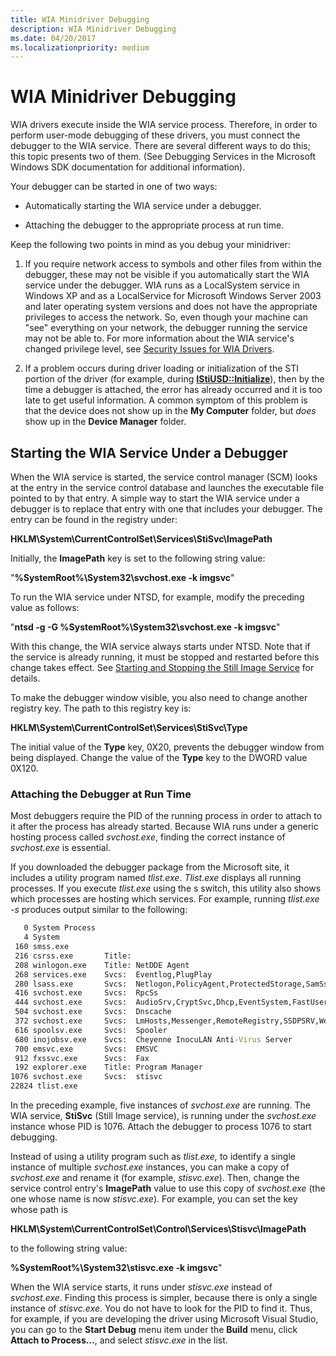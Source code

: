 ```yaml
---
title: WIA Minidriver Debugging
description: WIA Minidriver Debugging
ms.date: 04/20/2017
ms.localizationpriority: medium
---
```


# WIA Minidriver Debugging

WIA drivers execute inside the WIA service process. Therefore, in order to perform user-mode debugging of these drivers, you must connect the debugger to the WIA service. There are several different ways to do this; this topic presents two of them. (See Debugging Services in the Microsoft Windows SDK documentation for additional information).

Your debugger can be started in one of two ways:

- Automatically starting the WIA service under a debugger.

- Attaching the debugger to the appropriate process at run time.

Keep the following two points in mind as you debug your minidriver:

1. If you require network access to symbols and other files from within the debugger, these may not be visible if you automatically start the WIA service under the debugger. WIA runs as a LocalSystem service in Windows XP and as a LocalService for Microsoft Windows Server 2003 and later operating system versions and does not have the appropriate privileges to access the network. So, even though your machine can "see" everything on your network, the debugger running the service may not be able to. For more information about the WIA service's changed privilege level, see [Security Issues for WIA Drivers](security-issues-for-wia-drivers.md).

1. If a problem occurs during driver loading or initialization of the STI portion of the driver (for example, during [**IStiUSD::Initialize**](/windows-hardware/drivers/ddi/stiusd/nf-stiusd-istiusd-initialize)), then by the time a debugger is attached, the error has already occurred and it is too late to get useful information. A common symptom of this problem is that the device does not show up in the **My Computer** folder, but *does* show up in the **Device Manager** folder.

## Starting the WIA Service Under a Debugger

When the WIA service is started, the service control manager (SCM) looks at the entry in the service control database and launches the executable file pointed to by that entry. A simple way to start the WIA service under a debugger is to replace that entry with one that includes your debugger. The entry can be found in the registry under:

**HKLM\\System\\CurrentControlSet\\Services\\StiSvc\\ImagePath**

Initially, the **ImagePath** key is set to the following string value:

"**%SystemRoot%\\System32\\svchost.exe -k imgsvc**"

To run the WIA service under NTSD, for example, modify the preceding value as follows:

"**ntsd -g -G %SystemRoot%\\System32\\svchost.exe -k imgsvc**"

With this change, the WIA service always starts under NTSD. Note that if the service is already running, it must be stopped and restarted before this change takes effect. See [Starting and Stopping the Still Image Service](starting-and-stopping-the-still-image-service.md) for details.

To make the debugger window visible, you also need to change another registry key. The path to this registry key is:

**HKLM\\System\\CurrentControlSet\\Services\\StiSvc\\Type**

The initial value of the **Type** key, 0X20, prevents the debugger window from being displayed. Change the value of the **Type** key to the DWORD value 0X120.

### Attaching the Debugger at Run Time

Most debuggers require the PID of the running process in order to attach to it after the process has already started. Because WIA runs under a generic hosting process called *svchost.exe*, finding the correct instance of *svchost.exe* is essential.

If you downloaded the debugger package from the Microsoft site, it includes a utility program named *tlist.exe*. *Tlist.exe* displays all running processes. If you execute *tlist.exe* using the s switch, this utility also shows which processes are hosting which services. For example, running *tlist.exe -s* produces output similar to the following:

```cmd
   0 System Process
   4 System
 160 smss.exe
 216 csrss.exe       Title:
 208 winlogon.exe    Title: NetDDE Agent
 268 services.exe    Svcs:  Eventlog,PlugPlay
 280 lsass.exe       Svcs:  Netlogon,PolicyAgent,ProtectedStorage,SamSs
 416 svchost.exe     Svcs:  RpcSs
 444 svchost.exe     Svcs:  AudioSrv,CryptSvc,Dhcp,EventSystem,FastUserSwitching,CompatibilityServices,helpsvc,Irmon,lanmanserver,lanmanworkstation,Netman,Nla,Schedule,SENS,ShellHWDetection,srservice,TapiSrv,TermService,ThemeService,uploadmgr,W32Time,winmgmt,WmdmPmSp
 504 svchost.exe     Svcs:  Dnscache
 372 svchost.exe     Svcs:  LmHosts,Messenger,RemoteRegistry,SSDPSRV,WebClient
 616 spoolsv.exe     Svcs:  Spooler
 680 inojobsv.exe    Svcs:  Cheyenne InocuLAN Anti-Virus Server
 700 emsvc.exe       Svcs:  EMSVC
 912 fxssvc.exe      Svcs:  Fax
 192 explorer.exe    Title: Program Manager
1076 svchost.exe     Svcs:  stisvc
22824 tlist.exe
```

In the preceding example, five instances of *svchost.exe* are running. The WIA service, **StiSvc** (Still Image service), is running under the *svchost.exe* instance whose PID is 1076. Attach the debugger to process 1076 to start debugging.

Instead of using a utility program such as *tlist.exe,* to identify a single instance of multiple *svchost.exe* instances, you can make a copy of *svchost.exe* and rename it (for example, *stisvc.exe*). Then, change the service control entry's **ImagePath** value to use this copy of *svchost.exe* (the one whose name is now *stisvc.exe*). For example, you can set the key whose path is

**HKLM\\System\\CurrentControlSet\\Control\\Services\\Stisvc\\ImagePath**

to the following string value:

**%SystemRoot%\\System32\\stisvc.exe -k imgsvc**"

When the WIA service starts, it runs under *stisvc.exe* instead of *svchost.exe*. Finding this process is simpler, because there is only a single instance of *stisvc.exe*. You do not have to look for the PID to find it. Thus, for example, if you are developing the driver using Microsoft Visual Studio, you can go to the **Start Debug** menu item under the **Build** menu, click **Attach to Process...**, and select *stisvc.exe* in the list.
